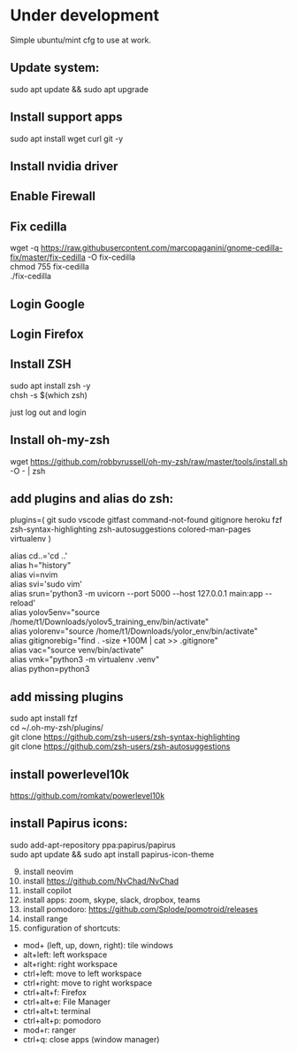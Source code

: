 # Under development

Simple  ubuntu/mint cfg to use at work.

## Update system: 

sudo apt update && sudo apt upgrade

## Install support apps

sudo apt install wget curl git -y

## Install nvidia driver

## Enable Firewall

## Fix cedilla

wget -q https://raw.githubusercontent.com/marcopaganini/gnome-cedilla-fix/master/fix-cedilla -O fix-cedilla  
chmod 755 fix-cedilla  
./fix-cedilla

## Login Google

## Login Firefox

## Install ZSH

sudo apt install zsh -y  
chsh -s $(which zsh)

just log out and login

## Install oh-my-zsh

wget https://github.com/robbyrussell/oh-my-zsh/raw/master/tools/install.sh -O - | zsh

## add plugins and alias do zsh:

plugins=(
    git
    sudo
    vscode
    gitfast
    command-not-found
    gitignore
    heroku
    fzf
    zsh-syntax-highlighting
    zsh-autosuggestions
    colored-man-pages
    virtualenv
)

alias cd..='cd ..'  
alias h="history"  
alias vi=nvim  
alias svi='sudo vim'  
alias srun='python3 -m uvicorn --port 5000 --host 127.0.0.1 main:app --reload'  
alias yolov5env="source /home/t1/Downloads/yolov5_training_env/bin/activate"  
alias yolorenv="source /home/t1/Downloads/yolor_env/bin/activate"  
alias gitignorebig="find . -size +100M | cat >> .gitignore"  
alias vac="source venv/bin/activate"  
alias vmk="python3 -m virtualenv .venv"  
alias python=python3

## add missing plugins

sudo apt install fzf  
cd ~/.oh-my-zsh/plugins/  
git clone https://github.com/zsh-users/zsh-syntax-highlighting  
git clone https://github.com/zsh-users/zsh-autosuggestions

## install powerlevel10k

https://github.com/romkatv/powerlevel10k

## install Papirus icons:

sudo add-apt-repository ppa:papirus/papirus  
sudo apt update && sudo apt install papirus-icon-theme

9. install neovim
10. install https://github.com/NvChad/NvChad
11. install copilot
12. install apps: zoom, skype, slack, dropbox, teams
13. install pomodoro: https://github.com/Splode/pomotroid/releases
14. install range
15. configuration of shortcuts:
  - mod+ (left, up, down, right): tile windows
  - alt+left: left workspace
  - alt+right: right workspace
  - ctrl+left: move to left workspace
  - ctrl+right: move to right workspace
  - ctrl+alt+f: Firefox
  - ctrl+alt+e: File Manager
  - ctrl+alt+t: terminal
  - ctrl+alt+p: pomodoro
  - mod+r: ranger
  - ctrl+q: close apps (window manager)
